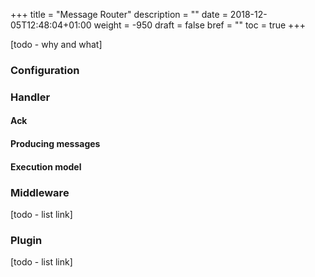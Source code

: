 +++
title = "Message Router"
description = ""
date = 2018-12-05T12:48:04+01:00
weight = -950
draft = false
bref = ""
toc = true
+++

[todo - why and what]

### Configuration

### Handler

#### Ack

#### Producing messages

#### Execution model

### Middleware

[todo - list link]

### Plugin

[todo - list link]